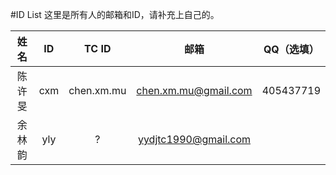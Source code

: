 #ID List
这里是所有人的邮箱和ID，请补充上自己的。

|姓名|ID|TC ID|邮箱|QQ（选填）|
|:-:|:-:|:-:|:-:|:-:|
|陈许旻|cxm|chen.xm.mu|chen.xm.mu@gmail.com|405437719|
|余林韵|yly|?|yydjtc1990@gmail.com| |


